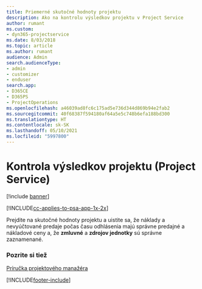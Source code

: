 ```yaml
---
title: Priemerné skutočné hodnoty projektu
description: Ako na kontrolu výsledkov projektu v Project Service
author: rumant
ms.custom:
- dyn365-projectservice
ms.date: 8/03/2018
ms.topic: article
ms.author: rumant
audience: Admin
search.audienceType:
- admin
- customizer
- enduser
search.app:
- D365CE
- D365PS
- ProjectOperations
ms.openlocfilehash: a46039ad8fc6c175ad5e736d344d869b94e2fab2
ms.sourcegitcommit: 40f68387f594180af64a5e5c748b6efa188bd300
ms.translationtype: HT
ms.contentlocale: sk-SK
ms.lasthandoff: 05/10/2021
ms.locfileid: "5997800"
---
```

# <a name="review-project-actuals-project-service"></a>Kontrola výsledkov projektu (Project Service)

[!include [banner](../includes/psa-now-project-operations.md)]

[!INCLUDE[cc-applies-to-psa-app-1x-2x](../includes/cc-applies-to-psa-app-1x-2x.md)]

Prejdite na skutočné hodnoty projektu a uistite sa, že náklady a nevyúčtované predaje počas času odhlásenia majú správne predajné a nákladové ceny a, že **zmluvné** a **zdrojov jednotky** sú správne zaznamenané.  
  
### <a name="see-also"></a>Pozrite si tiež  
 [Príručka projektového manažéra](../psa/project-manager-guide.md)


[!INCLUDE[footer-include](../includes/footer-banner.md)]